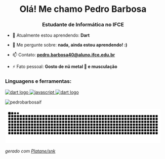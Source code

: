 <h1 align="center">Olá! Me chamo Pedro Barbosa</h1>
<h3 align="center">Estudante de Informática no IFCE</h3>


- 🌱 Atualmente estou aprendendo: **Dart**

- 💬 Me pergunte sobre: **nada, ainda estou aprendendo! :)**

- 📫 Contato: **pedro.barbosa40@aluno.ifce.edu.br**

- ⚡ Fato pessoal: **Gosto de nü metal 🤘 e musculação**



<h3 align="left">Linguagens e ferramentas:</h3>
<p align="left"> 
  <a href="https://dart.dev" target="_blank" rel="noreferrer"> 
    <img src="https://cdn.jsdelivr.net/gh/devicons/devicon/icons/dart/dart-original.svg" alt="dart logo" width="40" height="40"/> </a> 
  
  <a href="https://developer.apple.com/swift" target="_blank" rel="noreferrer"> 
    <img src="https://cdn.jsdelivr.net/gh/devicons/devicon/icons/swift/swift-original.svg" alt="javascript" width="40" height="40"/> </a>
  
  <a href="https://code.visualstudio.com" target="_blank" rel="noreferrer"> 
    <img src="https://cdn.jsdelivr.net/gh/devicons/devicon/icons/vscode/vscode-original.svg" alt="dart logo" width="40" height="40"/> </a> 
</p>

<p><img align="center" src="https://github-readme-streak-stats.herokuapp.com/?user=pedrobarbosaif&theme=dark" alt="pedrobarbosaif" /></p>




<picture>
  <source media="(prefers-color-scheme: dark)" srcset="https://raw.githubusercontent.com/PedroBarbosaIF/PedroBarbosaIF/output/github-contribution-grid-snake-dark.svg">
  <img alt="github contribution grid snake animation" src="https://raw.githubusercontent.com/PedroBarbosaIF/PedroBarbosaIF/output/github-contribution-grid-snake-dark.svg">
</picture>

_gerado com [Platane/snk](https://github.com/Platane/snk)_


